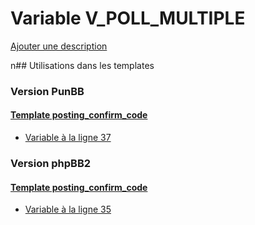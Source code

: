# Variable V_POLL_MULTIPLE
[Ajouter une description](https://fa-tvars.appspot.com/V_POLL_MULTIPLE)

n## Utilisations dans les templates

### Version PunBB

#### [Template posting_confirm_code](punbb/posting_confirm_code.md)
* [Variable à la ligne 37](../punbb/posting_confirm_code.tpl#L37)

### Version phpBB2

#### [Template posting_confirm_code](subsilver/posting_confirm_code.md)
* [Variable à la ligne 35](../subsilver/posting_confirm_code.tpl#L35)
